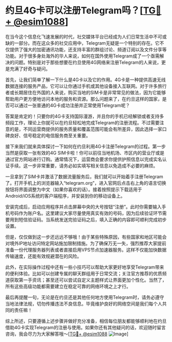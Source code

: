 # 约旦4G卡可以注册Telegram吗？[[TG💪+ @esim1088](https://t.me/s/esim1088)]

在当今这个信息化飞速发展的时代，社交媒体平台已经成为人们日常生活中不可或缺的一部分。而在这众多的社交应用中，Telegram无疑是一个特别的存在。它不仅提供了强大的加密通讯功能，还支持丰富的群组讨论、频道订阅以及文件分享等功能。对于很多身处海外的华人来说，如何在国外使用Telegram成了一个亟需解决的问题。特别是对于那些想要在约旦使用4G网络来注册Telegram的人来说，更是充满了好奇与疑问。

首先，让我们简单了解一下什么是4G卡以及它的作用。4G卡是一种提供高速无线数据连接的服务产品，它可以让你通过手机或其他设备接入互联网。对于许多旅行者或长期居住在外国的人来说，购买当地的SIM卡是非常常见的做法，因为它能够帮助用户更方便地访问本地的服务和资源。那么问题来了，在约旦这样的国家，是否可以通过一张普通的4G卡成功注册并正常使用Telegram呢？

答案是肯定的！只要你的4G卡支持国际漫游，并且你的手机已经解锁或者支持多频段工作，理论上你就可以在约旦轻松地完成Telegram的注册流程。不过需要注意的是，不同运营商提供的服务质量和覆盖范围可能会有所差异，因此选择一家口碑良好、信号稳定的电信服务商至关重要。

接下来我们就来具体探讨一下如何在约旦利用4G卡注册Telegram的过程。第一步当然是获取一张有效的4G SIM卡啦！你可以前往当地机场、市区内的营业厅或是通过官方网站进行订购。通常情况下，运营商会要求你提供护照信息以完成实名认证手续。这一步非常重要，请务必如实填写相关信息以免造成不必要的麻烦。

一旦拿到了SIM卡并激活了数据流量服务后，我们就可以开始着手注册Telegram了。打开手机上的浏览器输入“telegram.org”，进入官网后点击右上角的语言切换按钮将界面调整为中文（如果你喜欢的话）。接着按照提示下载适用于Android/iOS系统的客户端程序，并安装到你的移动设备上。

安装完成后，启动应用程序并点击屏幕中央的大号按钮“注册”。此时你需要输入手机号码作为账户名。这里建议大家尽量使用真实有效的号码，因为后续验证环节需要用到短信验证码。当系统发送完验证码之后，填入正确的内容即可顺利完成初步设置。

但是，仅仅做到这一步还远远不够哦！由于某些特殊原因，有些国家和地区可能会对境外IP地址访问特定网站施加限制措施。为了确保万无一失，强烈推荐大家提前准备一份代理服务器列表或者直接启用VPS节点加速器服务。这样不仅能加快数据传输速度，还能有效规避潜在的风险。

此外，在实际操作过程中还有一些小技巧可以帮助大家更好地享受Telegram带来的便利体验。比如可以创建专属的聊天群组用于日常交流；关注官方推荐的优质频道获取第一手资讯；甚至还可以尝试自定义主题样式让界面更加个性化。当然了，所有这些高级功能都需要建立在稳定可靠的网络环境之上才行。

最后再提醒一句，无论是在约旦还是其他任何地方使用Telegram时，请务必遵守当地法律法规，切勿传播违法不良信息。毕竟维护良好的网络空间是我们每个人共同的责任嘛！

综上所述，只要遵循上述步骤并做好充分准备，相信每位朋友都能够顺利地在约旦借助4G卡实现Telegram的注册与使用。如果你还有其他疑问的话，欢迎随时留言咨询，我会尽力为大家解答哦～[[TG💪+ @esim1088](https://t.me/s/esim1088) ![Image](https://i.postimg.cc/4NQfJmqS/Snipaste-2025-05-13-00-14-12.png)]